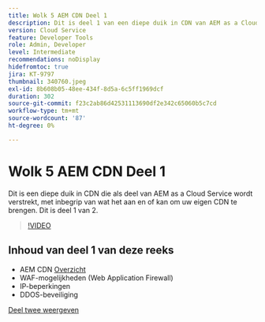 ```yaml
---
title: Wolk 5 AEM CDN Deel 1
description: Dit is deel 1 van een diepe duik in CDN van AEM as a Cloud Service.
version: Cloud Service
feature: Developer Tools
role: Admin, Developer
level: Intermediate
recommendations: noDisplay
hidefromtoc: true
jira: KT-9797
thumbnail: 340760.jpeg
exl-id: 8b608b05-48ee-434f-8d5a-6c5ff1969dcf
duration: 302
source-git-commit: f23c2ab86d42531113690df2e342c65060b5c7cd
workflow-type: tm+mt
source-wordcount: '87'
ht-degree: 0%

---
```


# Wolk 5 AEM CDN Deel 1

Dit is een diepe duik in CDN die als deel van AEM as a Cloud Service wordt verstrekt, met inbegrip van wat het aan en of kan om uw eigen CDN te brengen. Dit is deel 1 van 2.

>[!VIDEO](https://video.tv.adobe.com/v/340760?quality=12&learn=on)

## Inhoud van deel 1 van deze reeks

+ AEM CDN [Overzicht](https://experienceleague.adobe.com/docs/experience-manager-cloud-service/content/implementing/content-delivery/cdn.html)
+ WAF-mogelijkheden (Web Application Firewall)
+ IP-beperkingen
+ DDOS-beveiliging

[Deel twee weergeven](cloud5-aem-cdn-part2.md)